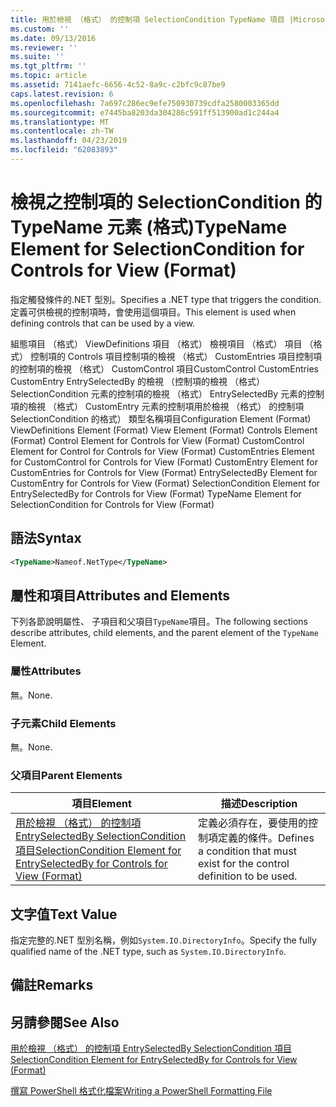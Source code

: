 ```yaml
---
title: 用於檢視 （格式） 的控制項 SelectionCondition TypeName 項目 |Microsoft Docs
ms.custom: ''
ms.date: 09/13/2016
ms.reviewer: ''
ms.suite: ''
ms.tgt_pltfrm: ''
ms.topic: article
ms.assetid: 7141aefc-6656-4c52-8a9c-c2bfc9c87be9
caps.latest.revision: 6
ms.openlocfilehash: 7a697c286ec9efe750930739cdfa2580003365dd
ms.sourcegitcommit: e7445ba8203da304286c591ff513900ad1c244a4
ms.translationtype: MT
ms.contentlocale: zh-TW
ms.lasthandoff: 04/23/2019
ms.locfileid: "62083893"
---
```

# <a name="typename-element-for-selectioncondition-for-controls-for-view-format"></a><span data-ttu-id="91829-102">檢視之控制項的 SelectionCondition 的 TypeName 元素 (格式)</span><span class="sxs-lookup"><span data-stu-id="91829-102">TypeName Element for SelectionCondition for Controls for View (Format)</span></span>

<span data-ttu-id="91829-103">指定觸發條件的.NET 型別。</span><span class="sxs-lookup"><span data-stu-id="91829-103">Specifies a .NET type that triggers the condition.</span></span> <span data-ttu-id="91829-104">定義可供檢視的控制項時，會使用這個項目。</span><span class="sxs-lookup"><span data-stu-id="91829-104">This element is used when defining controls that can be used by a view.</span></span>

<span data-ttu-id="91829-105">組態項目 （格式） ViewDefinitions 項目 （格式） 檢視項目 （格式） 項目 （格式） 控制項的 Controls 項目控制項的檢視 （格式） CustomEntries 項目控制項的控制項的檢視 （格式） CustomControl 項目CustomControl CustomEntries CustomEntry EntrySelectedBy 的檢視 （控制項的檢視 （格式） SelectionCondition 元素的控制項的檢視 （格式） EntrySelectedBy 元素的控制項的檢視 （格式） CustomEntry 元素的控制項用於檢視 （格式） 的控制項 SelectionCondition 的格式） 類型名稱項目</span><span class="sxs-lookup"><span data-stu-id="91829-105">Configuration Element (Format) ViewDefinitions Element (Format) View Element (Format) Controls Element (Format) Control Element for Controls for View (Format) CustomControl Element for Control for Controls for View (Format) CustomEntries Element for CustomControl for Controls for View (Format) CustomEntry Element for CustomEntries for Controls for View (Format) EntrySelectedBy Element for CustomEntry for Controls for View (Format) SelectionCondition Element for EntrySelectedBy for Controls for View (Format) TypeName Element for SelectionCondition for Controls for View (Format)</span></span>

## <a name="syntax"></a><span data-ttu-id="91829-106">語法</span><span class="sxs-lookup"><span data-stu-id="91829-106">Syntax</span></span>

```xml
<TypeName>Nameof.NetType</TypeName>

```

## <a name="attributes-and-elements"></a><span data-ttu-id="91829-107">屬性和項目</span><span class="sxs-lookup"><span data-stu-id="91829-107">Attributes and Elements</span></span>

<span data-ttu-id="91829-108">下列各節說明屬性、 子項目和父項目`TypeName`項目。</span><span class="sxs-lookup"><span data-stu-id="91829-108">The following sections describe attributes, child elements, and the parent element of the `TypeName` Element.</span></span>

### <a name="attributes"></a><span data-ttu-id="91829-109">屬性</span><span class="sxs-lookup"><span data-stu-id="91829-109">Attributes</span></span>

<span data-ttu-id="91829-110">無。</span><span class="sxs-lookup"><span data-stu-id="91829-110">None.</span></span>

### <a name="child-elements"></a><span data-ttu-id="91829-111">子元素</span><span class="sxs-lookup"><span data-stu-id="91829-111">Child Elements</span></span>

<span data-ttu-id="91829-112">無。</span><span class="sxs-lookup"><span data-stu-id="91829-112">None.</span></span>

### <a name="parent-elements"></a><span data-ttu-id="91829-113">父項目</span><span class="sxs-lookup"><span data-stu-id="91829-113">Parent Elements</span></span>

|<span data-ttu-id="91829-114">項目</span><span class="sxs-lookup"><span data-stu-id="91829-114">Element</span></span>|<span data-ttu-id="91829-115">描述</span><span class="sxs-lookup"><span data-stu-id="91829-115">Description</span></span>|
|-------------|-----------------|
|[<span data-ttu-id="91829-116">用於檢視 （格式） 的控制項 EntrySelectedBy SelectionCondition 項目</span><span class="sxs-lookup"><span data-stu-id="91829-116">SelectionCondition Element for EntrySelectedBy for Controls for View (Format)</span></span>](./selectioncondition-element-for-entryselectedby-for-controls-for-view-format.md)|<span data-ttu-id="91829-117">定義必須存在，要使用的控制項定義的條件。</span><span class="sxs-lookup"><span data-stu-id="91829-117">Defines a condition that must exist for the control definition to be used.</span></span>|

## <a name="text-value"></a><span data-ttu-id="91829-118">文字值</span><span class="sxs-lookup"><span data-stu-id="91829-118">Text Value</span></span>

<span data-ttu-id="91829-119">指定完整的.NET 型別名稱，例如`System.IO.DirectoryInfo`。</span><span class="sxs-lookup"><span data-stu-id="91829-119">Specify the fully qualified name of the .NET type, such as `System.IO.DirectoryInfo`.</span></span>

## <a name="remarks"></a><span data-ttu-id="91829-120">備註</span><span class="sxs-lookup"><span data-stu-id="91829-120">Remarks</span></span>

## <a name="see-also"></a><span data-ttu-id="91829-121">另請參閱</span><span class="sxs-lookup"><span data-stu-id="91829-121">See Also</span></span>

[<span data-ttu-id="91829-122">用於檢視 （格式） 的控制項 EntrySelectedBy SelectionCondition 項目</span><span class="sxs-lookup"><span data-stu-id="91829-122">SelectionCondition Element for EntrySelectedBy for Controls for View (Format)</span></span>](./selectioncondition-element-for-entryselectedby-for-controls-for-view-format.md)

[<span data-ttu-id="91829-123">撰寫 PowerShell 格式化檔案</span><span class="sxs-lookup"><span data-stu-id="91829-123">Writing a PowerShell Formatting File</span></span>](./writing-a-powershell-formatting-file.md)
